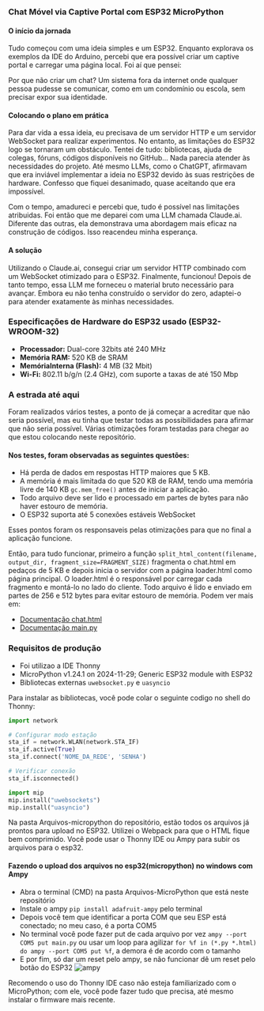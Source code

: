 ### Chat Móvel via Captive Portal com ESP32 MicroPython

#### O início da jornada

Tudo começou com uma ideia simples e um ESP32. Enquanto explorava os exemplos da IDE do Arduino, percebi que era possível criar um captive portal e carregar uma página local. Foi aí que pensei:

Por que não criar um chat? Um sistema fora da internet onde qualquer pessoa pudesse se comunicar, como em um condomínio ou escola, sem precisar expor sua identidade.

#### Colocando o plano em prática

Para dar vida a essa ideia, eu precisava de um servidor HTTP e um servidor WebSocket para realizar experimentos. No entanto, as limitações do ESP32 logo se tornaram um obstáculo. Tentei de tudo: bibliotecas, ajuda de colegas, fóruns, códigos disponíveis no GitHub... Nada parecia atender às necessidades do projeto. Até mesmo LLMs, como o ChatGPT, afirmavam que era inviável implementar a ideia no ESP32 devido às suas restrições de hardware. Confesso que fiquei desanimado, quase aceitando que era impossível.

Com o tempo, amadureci e percebi que, tudo é possível nas limitações atribuidas. Foi então que me deparei com uma LLM chamada Claude.ai. Diferente das outras, ela demonstrava uma abordagem mais eficaz na construção de códigos. Isso reacendeu minha esperança.

#### A solução

Utilizando o Claude.ai, consegui criar um servidor HTTP combinado com um WebSocket otimizado para o ESP32. Finalmente, funcionou! Depois de tanto tempo, essa LLM me forneceu o material bruto necessário para avançar. Embora eu não tenha construído o servidor do zero, adaptei-o para atender exatamente às minhas necessidades.

### Especificações de Hardware do ESP32 usado (ESP32-WROOM-32)
- **Processador:** Dual-core 32bits até 240 MHz
-  **Memória RAM:** 520 KB de SRAM
- **MemóriaInterna (Flash):**  4 MB (32 Mbit)
-  **Wi-Fi:** 802.11 b/g/n (2.4 GHz), com suporte a taxas de até 150 Mbp

### A estrada até aqui
Foram realizados vários testes, a ponto de já começar a acreditar que não seria possível, mas eu tinha que testar todas as possibilidades para afirmar que não seria possível. Várias otimizações foram testadas para chegar ao que estou colocando neste repositório.

#### Nos testes, foram observadas as seguintes questões:

- Há perda de dados em respostas HTTP maiores que 5 KB.
- A memória é mais limitada do que 520 KB de RAM, tendo uma memória livre de 140 KB `gc.mem_free()` antes de iniciar a aplicação.
- Todo arquivo deve ser lido e processado em partes de bytes para não haver estouro de memória.
- O ESP32 suporta até 5 conexões estáveis WebSocket


Esses pontos foram os responsaveis pelas otimizações para que no final a aplicação funcione.

Então, para tudo funcionar, primeiro a função `split_html_content(filename, output_dir, fragment_size=FRAGMENT_SIZE)` fragmenta o chat.html em pedaços de 5 KB e depois inicia o servidor com a página loader.html como página principal. O loader.html é o responsável por carregar cada fragmento e montá-lo no lado do cliente. Todo arquivo é lido e enviado em partes de 256 e 512 bytes para evitar estouro de memória. Podem ver mais em:
- [Documentação chat.html](https://github.com/RJ4G5/ESP32-CHAT-CAPTIVE-PORTAL/blob/main/Documenta%C3%A7%C3%A3o/chat.html.md)
- [Documentação main.py](https://github.com/RJ4G5/ESP32-CHAT-CAPTIVE-PORTAL/blob/main/Documenta%C3%A7%C3%A3o/main.py.md)

### Requisitos de produção

- Foi utilizao a IDE Thonny 
- MicroPython v1.24.1 on 2024-11-29; Generic ESP32 module with ESP32
- Bibliotecas externas `uwebsocket.py` e `uasyncio`

Para instalar as bibliotecas, você pode colar o seguinte codigo no shell do Thonny:
```python
import network

# Configurar modo estação
sta_if = network.WLAN(network.STA_IF)
sta_if.active(True)
sta_if.connect('NOME_DA_REDE', 'SENHA')

# Verificar conexão
sta_if.isconnected()

import mip
mip.install("uwebsockets")
mip.install("uasyncio")

```

Na pasta Arquivos-micropython do repositório, estão todos os arquivos já prontos para upload no ESP32. Utilizei o Webpack para que o HTML fique bem comprimido. Você pode usar o Thonny IDE ou Ampy para subir os arquivos para o esp32.

#### Fazendo o upload dos arquivos no esp32(micropython) no windows com Ampy

- Abra o terminal (CMD) na pasta Arquivos-MicroPython que está neste repositório
- Instale o ampy `pip install adafruit-ampy` pelo terminal
- Depois você tem que identificar a porta COM que seu ESP está conectado; no meu caso, é a porta COM5
- No terminal você pode fazer put de cada arquivo por vez `ampy --port COM5 put main.py` ou usar um loop para agilizar `for %f in (*.py *.html) do ampy --port COM5 put %f`, a demora é de acordo com o tamanho
- E por fim, só dar um reset pelo ampy, se não funcionar dê um reset pelo botão do ESP32
![ampy](https://github.com/user-attachments/assets/fb561037-edbc-40c0-8233-9f2a37d55802)

Recomendo o uso do Thonny IDE caso não esteja familiarizado com o MicroPython; com ele, você pode fazer tudo que precisa, até mesmo instalar o firmware mais recente.
